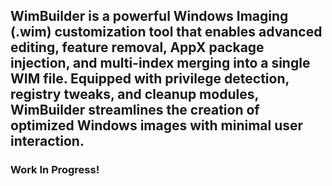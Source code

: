##  WimBuilder is a powerful Windows Imaging (.wim) customization tool that enables advanced editing, feature removal, AppX package injection, and multi-index merging into a single WIM file. Equipped with privilege detection, registry tweaks, and cleanup modules, WimBuilder streamlines the creation of optimized Windows images with minimal user interaction.


### Work In Progress!

 
